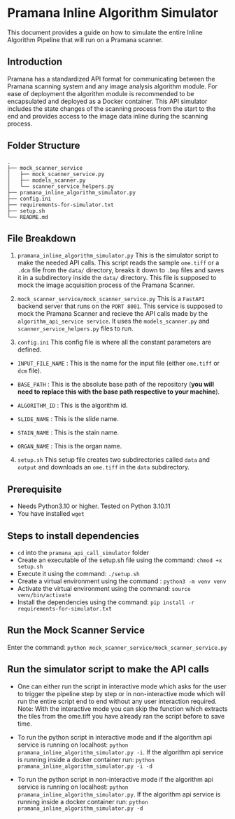 # Pramana Inline Algorithm Simulator

This document provides a guide on how to simulate the entire Inline Algorithm Pipeline that will run on a Pramana scanner.


## Introduction
Pramana has a standardized API format for communicating between the Pramana scanning system and any image analysis algorithm module. For ease of deployment the algorithm module is recommended to be encapsulated and deployed as a Docker container. This API simulator includes the state changes of the scanning process from the start to the end and provides access to the image data inline during the scanning process.



## Folder Structure
    .
    ├── mock_scanner_service
    │   ├── mock_scanner_service.py
    │   ├── models_scanner.py
    │   └── scanner_service_helpers.py
    ├── pramana_inline_algorithm_simulator.py
    ├── config.ini
    ├── requirements-for-simulator.txt
    ├── setup.sh
    └── README.md
## File Breakdown
 1. ```pramana_inline_algorithm_simulator.py```
  This is the  simulator script to make the needed API calls. This script reads the sample ```ome.tiff``` or a ```.dcm``` file from the ```data/``` directory, breaks it down to ```.bmp``` files and saves it in a subdirectory inside the ```data/``` directory.   This file is supposed to mock the image acquisition process of the Pramana Scanner.


2. ```mock_scanner_service/mock_scanner_service.py```
This is a ```FastAPI``` backend server that runs on the ```PORT 8001```. This service  is supposed to mock the Pramana Scanner and recieve the API calls made by the ```algorithm_api_service service```. It uses the ```models_scanner.py```  and     ```scanner_service_helpers.py``` files to run.

3. ```config.ini```
 This config file is where all the constant parameters are defined. 
- ```INPUT_FILE_NAME``` : This is the name for the input file (either ```ome.tiff``` or ```dcm``` file).
- ```BASE_PATH``` : This is the absolute base path of the repository  (**you will need to replace this with the base path respective to your machine**).

- ```ALGORITHM_ID``` : This is the algorithm id.
- ```SLIDE_NAME``` : This is the slide name.
- ```STAIN_NAME``` : This is the stain name.
- ```ORGAN_NAME``` : This is the organ name.
4. ```setup.sh```
This setup file creates two subdirectories called ```data``` and ```output``` and downloads an ```ome.tiff``` in the ```data``` subdirectory.
 

## Prerequisite 
-  Needs Python3.10 or higher. Tested on Python 3.10.11
- You have installed `wget`

## Steps to install dependencies
- ```cd``` into the ```pramana_api_call_simulator``` folder
- Create an executable of the setup.sh file using the command: ```chmod +x setup.sh```
- Execute it using the command: ```./setup.sh```  
- Create a virtual environment using the command  : ```python3 -m venv venv```
- Activate the virtual environment using the command: ```source venv/bin/activate```
- Install the dependencies using the command: ```pip install -r requirements-for-simulator.txt```


## Run the Mock Scanner Service
Enter the command: ```python mock_scanner_service/mock_scanner_service.py```

## Run the simulator script to make the API calls
- One can either run the script in interactive mode which asks for the user to trigger the pipeline step by step or in non-interactive mode which will run the entire script end to end without any user interaction required. Note: With the interactive mode you can skip the function which extracts the tiles from the ome.tiff you have already ran the script before to save time.
- To run the python script in interactive mode and if the algorithm api service is running on localhost:  ```python pramana_inline_algorithm_simulator.py -i```. If the algorithm api service is running inside a docker container run: ```python pramana_inline_algorithm_simulator.py -i -d```

- To run the python script in non-interactive mode if the algorithm api service is running on localhost: ```python pramana_inline_algorithm_simulator.py```. If the algorithm api service is running inside a docker container run: ```python pramana_inline_algorithm_simulator.py -d```

